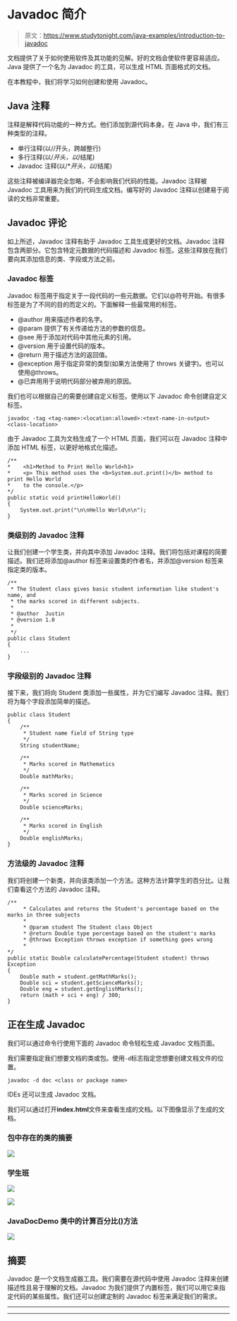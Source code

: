 # Javadoc 简介

> 原文：<https://www.studytonight.com/java-examples/introduction-to-javadoc>

文档提供了关于如何使用软件及其功能的见解。好的文档会使软件更容易适应。Java 提供了一个名为 Javadoc 的工具，可以生成 HTML 页面格式的文档。

在本教程中，我们将学习如何创建和使用 Javadoc。

## Java 注释

注释是解释代码功能的一种方式。他们添加到源代码本身。在 Java 中，我们有三种类型的注释。

*   单行注释(以//开头，跨越整行)
*   多行注释(以/*开头，以*/结尾)
*   Javadoc 注释(以/**开头，以*/结尾)

这些注释被编译器完全忽略，不会影响我们代码的性能。Javadoc 注释被 Javadoc 工具用来为我们的代码生成文档。编写好的 Javadoc 注释以创建易于阅读的文档非常重要。

## Javadoc 评论

如上所述，Javadoc 注释有助于 Javadoc 工具生成更好的文档。Javadoc 注释包含两部分。它包含特定元数据的代码描述和 Javadoc 标签。这些注释放在我们要向其添加信息的类、字段或方法之前。

### Javadoc 标签

Javadoc 标签用于指定关于一段代码的一些元数据。它们以@符号开始。有很多标签是为了不同的目的而定义的。下面解释一些最常用的标签。

*   @author 用来描述作者的名字。
*   @param 提供了有关传递给方法的参数的信息。
*   @see 用于添加对代码中其他元素的引用。
*   @version 用于设置代码的版本。
*   @return 用于描述方法的返回值。
*   @exception 用于指定异常的类型(如果方法使用了 throws 关键字)。也可以使用@throws。
*   @已弃用用于说明代码部分被弃用的原因。

我们也可以根据自己的需要创建自定义标签。使用以下 Javadoc 命令创建自定义标签。

```
javadoc -tag <tag-name>:<location:allowed>:<text-name-in-output> <class-location>
```

由于 Javadoc 工具为文档生成了一个 HTML 页面，我们可以在 Javadoc 注释中添加 HTML 标签，以更好地格式化描述。

```
/**
*    <h1>Method to Print Hello World<h1>
*    <p> This method uses the <b>System.out.print()</b> method to print Hello World 
*    to the console.</p>
*/
public static void printHelloWorld()
{
    System.out.print("\n\nHello World\n\n");
}
```

### 类级别的 Javadoc 注释

让我们创建一个学生类，并向其中添加 Javadoc 注释。我们将包括对课程的简要描述。我们还将添加@author 标签来设置类的作者名，并添加@version 标签来指定类的版本。

```
/**
 * The Student class gives basic student information like student's name, and 
 * the marks scored in different subjects.
 * 
 * @author 	Justin
 * @version 1.0
 *
 */
public class Student
{
    ...
}
```

### 字段级别的 Javadoc 注释

接下来，我们将向 Student 类添加一些属性，并为它们编写 Javadoc 注释。我们将为每个字段添加简单的描述。

```
public class Student
{
	/**
	 * Student name field of String type
	 */
	String studentName;

	/**
	 * Marks scored in Mathematics
	 */
	Double mathMarks;

	/**
	 * Marks scored in Science
	 */	
	Double scienceMarks;

	/**
	 * Marks scored in English
	 */
	Double englishMarks;
}
```

### 方法级的 Javadoc 注释

我们将创建一个新类，并向该类添加一个方法。这种方法计算学生的百分比。让我们查看这个方法的 Javadoc 注释。

```
/**
	 * Calculates and returns the Student's percentage based on the marks in three subjects
	 * 
	 * @param student The Student class Object
	 * @return Double type percentage based on the student's marks
	 * @throws Exception throws exception if something goes wrong
	 *
*/
public static Double calculatePercentage(Student student) throws Exception
{
	Double math = student.getMathMarks();
	Double sci = student.getScienceMarks();
	Double eng = student.getEnglishMarks();
	return (math + sci + eng) / 300;
}
```

## 正在生成 Javadoc

我们可以通过命令行使用下面的 Javadoc 命令轻松生成 Javadoc 文档页面。

我们需要指定我们想要文档的类或包。使用`-d`标志指定您想要创建文档文件的位置。

```
javadoc -d doc <class or package name>
```

IDEs 还可以生成 Javadoc 文档。

我们可以通过打开**index.html**文件来查看生成的文档。以下图像显示了生成的文档。

### 包中存在的类的摘要

![](../Images/04b809ca972ddc8cb15c7bad96354667.png)

### 学生班

![](../Images/1c950a60bcbbb862309b676344538a5e.png)

![](../Images/569c5a60f24a6e8f6134c44513cadec6.png)

### JavaDocDemo 类中的计算百分比()方法

![](../Images/f9c7c0fc4ef05c769260f73db836126a.png)

## 摘要

Javadoc 是一个文档生成器工具。我们需要在源代码中使用 Javadoc 注释来创建描述性且易于理解的文档。Javadoc 为我们提供了内置标签，我们可以用它来指定代码的某些属性。我们还可以创建定制的 Javadoc 标签来满足我们的需求。

* * *

* * *